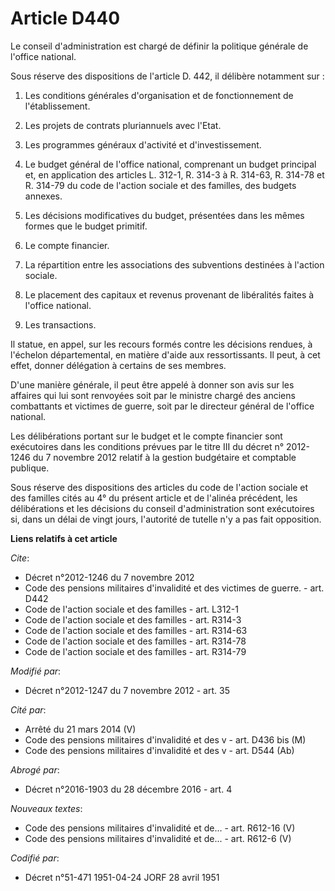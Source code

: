 # Article D440

Le conseil d'administration est chargé de définir la politique générale de l'office national. 

Sous réserve des dispositions de l'article D. 442, il délibère notamment sur : 

1. Les conditions générales d'organisation et de fonctionnement de l'établissement. 

2. Les projets de contrats pluriannuels avec l'Etat. 

3. Les programmes généraux d'activité et d'investissement. 

4. Le budget général de l'office national, comprenant un budget principal et, en application des articles L. 312-1, R. 314-3
à R. 314-63, R. 314-78 et R. 314-79 du code de l'action sociale et des familles, des budgets annexes. 

5. Les décisions modificatives du budget, présentées dans les mêmes formes que le budget primitif. 

6. Le compte financier. 

7. La répartition entre les associations des subventions destinées à l'action sociale. 

8. Le placement des capitaux et revenus provenant de libéralités faites à l'office national. 

9. Les transactions. 

Il statue, en appel, sur les recours formés contre les décisions rendues, à l'échelon départemental, en matière d'aide aux
ressortissants. Il peut, à cet effet, donner délégation à certains de ses membres. 

D'une manière générale, il peut être appelé à donner son avis sur les affaires qui lui sont renvoyées soit par le ministre
chargé des anciens combattants et victimes de guerre, soit par le directeur général de l'office national. 

Les délibérations portant sur le budget et le compte financier sont exécutoires dans les conditions prévues par le titre III
du décret n° 2012-1246 du 7 novembre 2012 relatif à la gestion budgétaire et comptable publique. 

Sous réserve des dispositions des articles du code de l'action sociale et des familles cités au 4° du présent article et de
l'alinéa précédent, les délibérations et les décisions du conseil d'administration sont exécutoires si, dans un délai de
vingt jours, l'autorité de tutelle n'y a pas fait opposition.

**Liens relatifs à cet article**

_Cite_:

  - Décret n°2012-1246 du 7 novembre 2012
  - Code des pensions militaires d'invalidité et des victimes de guerre. - art. D442
  - Code de l'action sociale et des familles - art. L312-1
  - Code de l'action sociale et des familles - art. R314-3
  - Code de l'action sociale et des familles - art. R314-63
  - Code de l'action sociale et des familles - art. R314-78
  - Code de l'action sociale et des familles - art. R314-79

_Modifié par_:

  - Décret n°2012-1247 du 7 novembre 2012 - art. 35

_Cité par_:

  - Arrêté du 21 mars 2014 (V)
  - Code des pensions militaires d'invalidité et des v - art. D436 bis (M)
  - Code des pensions militaires d'invalidité et des v - art. D544 (Ab)

_Abrogé par_:

  - Décret n°2016-1903 du 28 décembre 2016 - art. 4

_Nouveaux textes_:

  - Code des pensions militaires d'invalidité et de... - art. R612-16 (V)
  - Code des pensions militaires d'invalidité et de... - art. R612-6 (V)

_Codifié par_:

  - Décret n°51-471 1951-04-24 JORF 28 avril 1951
